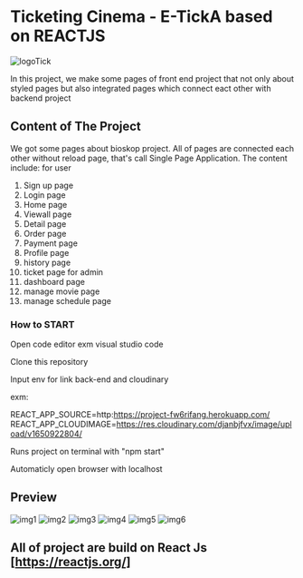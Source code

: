 # Ticketing Cinema - E-TickA based on REACTJS
![logoTick](https://user-images.githubusercontent.com/95269946/175887345-d450ea96-9082-410e-b0d4-f83e90767592.png)

In this project, we make some pages of front end project that not only about styled pages but also integrated pages which connect eact other with backend project

## Content of The Project

We got some pages about bioskop project. All of pages are connected each other without reload page, that's call Single Page Application. The content include:
for user
1. Sign up page
2. Login page
3. Home page
4. Viewall page
5. Detail page
6. Order page
7. Payment page
8. Profile page
9. history page
10. ticket page
for admin
11. dashboard page
12. manage movie page
13. manage schedule page

### How to START
Open code editor exm visual studio code

Clone this repository

Input env for link back-end and cloudinary

  exm: 
  
  REACT_APP_SOURCE=http:https://project-fw6rifang.herokuapp.com/
  REACT_APP_CLOUDIMAGE=https://res.cloudinary.com/djanbjfvx/image/upload/v1650922804/

Runs project on terminal with "npm start"

Automaticly open browser with localhost

## Preview
![img1](https://user-images.githubusercontent.com/95269946/176104868-0d9fd5e0-ddc7-4b48-863a-1669c466a70f.png)
![img2](https://user-images.githubusercontent.com/95269946/176104900-c150fb3c-8e39-4069-bcdf-ffeefbd07b20.png)
![img3](https://user-images.githubusercontent.com/95269946/176104905-1c08fb73-753a-4e36-aa3e-95f311ddfb4a.png)
![img4](https://user-images.githubusercontent.com/95269946/176104911-9262cba4-73e4-431e-a1a9-e59769968f3e.png)
![img5](https://user-images.githubusercontent.com/95269946/176104916-a9b41518-66f5-47ef-83de-83039be191b8.png)
![img6](https://user-images.githubusercontent.com/95269946/176104923-9b848563-790d-4160-bb3f-04649efc4baa.png)


## All of project are build on React Js [https://reactjs.org/]

